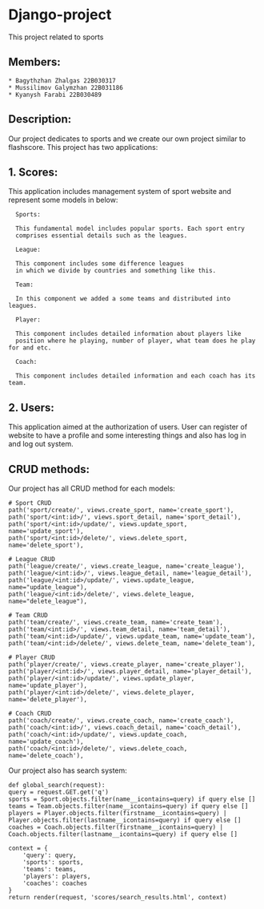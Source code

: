 # Django-project
This project related to sports

## Members:
    * Bagythzhan Zhalgas 22B030317
    * Mussilimov Galymzhan 22B031186
    * Kyanysh Farabi 22B030489

## Description:

Our project dedicates to sports and we create our own project similar to flashscore. This project has two applications:

## 1. Scores:

This application includes management system of sport website and represent some models in below:

      Sports:
      
      This fundamental model includes popular sports. Each sport entry 
      comprises essential details such as the leagues.
      
      League:
      
      This component includes some difference leagues 
      in which we divide by countries and something like this.
      
      Team:
      
      In this component we added a some teams and distributed into leagues.
      
      Player:
      
      This component includes detailed information about players like 
      position where he playing, number of player, what team does he play for and etc.
      
      Coach:
      
      This component includes detailed information and each coach has its team.
      
## 2. Users:

This application aimed at the authorization of users. 
User can register of website to have a profile and 
some interesting things and also has log in and log out system.

## CRUD methods:

Our project has all CRUD method for each models:

    # Sport CRUD
    path('sport/create/', views.create_sport, name='create_sport'),
    path('sport/<int:id>/', views.sport_detail, name='sport_detail'),
    path('sport/<int:id>/update/', views.update_sport, name='update_sport'),
    path('sport/<int:id>/delete/', views.delete_sport, name='delete_sport'),

    # League CRUD
    path('league/create/', views.create_league, name='create_league'),
    path('league/<int:id>/', views.league_detail, name='league_detail'),
    path('league/<int:id>/update/', views.update_league, name="update_league"),
    path('league/<int:id>/delete/', views.delete_league, name="delete_league"),

    # Team CRUD
    path('team/create/', views.create_team, name='create_team'),
    path('team/<int:id>/', views.team_detail, name='team_detail'),
    path('team/<int:id>/update/', views.update_team, name='update_team'),
    path('team/<int:id>/delete/', views.delete_team, name='delete_team'),

    # Player CRUD
    path('player/create/', views.create_player, name='create_player'),
    path('player/<int:id>/', views.player_detail, name='player_detail'),
    path('player/<int:id>/update/', views.update_player, name='update_player'),
    path('player/<int:id>/delete/', views.delete_player, name='delete_player'),

    # Coach CRUD
    path('coach/create/', views.create_coach, name='create_coach'),
    path('coach/<int:id>/', views.coach_detail, name='coach_detail'),
    path('coach/<int:id>/update/', views.update_coach, name='update_coach'),
    path('coach/<int:id>/delete/', views.delete_coach, name='delete_coach'),

Our project also has search system:

    def global_search(request):
    query = request.GET.get('q')
    sports = Sport.objects.filter(name__icontains=query) if query else []
    teams = Team.objects.filter(name__icontains=query) if query else []
    players = Player.objects.filter(firstname__icontains=query) | Player.objects.filter(lastname__icontains=query) if query else []
    coaches = Coach.objects.filter(firstname__icontains=query) | Coach.objects.filter(lastname__icontains=query) if query else []

    context = {
        'query': query,
        'sports': sports,
        'teams': teams,
        'players': players,
        'coaches': coaches
    }
    return render(request, 'scores/search_results.html', context)
